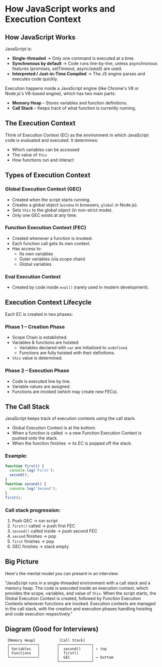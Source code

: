 # How JavaScript works and Execution Context

## How JavaScript Works

JavaScript is:

- **Single-threaded** → Only one command is executed at a time.
- **Synchronous by default** → Code runs line-by-line, unless asynchronous features (promises, setTimeout, async/await) are used.
- **Interpreted / Just-in-Time Compiled** → The JS engine parses and executes code quickly.

Execution happens inside a JavaScript engine (like Chrome's V8 or Node.js's V8-based engine), which has two main parts:

- **Memory Heap** – Stores variables and function definitions.
- **Call Stack** – Keeps track of what function is currently running.

## The Execution Context

Think of Execution Context (EC) as the environment in which JavaScript code is evaluated and executed.
It determines:

- Which variables can be accessed
- The value of `this`
- How functions run and interact

## Types of Execution Context

### Global Execution Context (GEC)

- Created when the script starts running.
- Creates a global object (`window` in browsers, `global` in Node.js).
- Sets `this` to the global object (in non-strict mode).
- Only one GEC exists at any time.

### Function Execution Context (FEC)

- Created whenever a function is invoked.
- Each function call gets its own context.
- Has access to:
  - Its own variables
  - Outer variables (via scope chain)
  - Global variables

### Eval Execution Context

- Created by code inside `eval()` (rarely used in modern development).

## Execution Context Lifecycle

Each EC is created in two phases:

### Phase 1 – Creation Phase

- Scope Chain is established.
- Variables & functions are hoisted:
  - Variables declared with `var` are initialized to `undefined`.
  - Functions are fully hoisted with their definitions.
- `this` value is determined.

### Phase 2 – Execution Phase

- Code is executed line by line.
- Variable values are assigned.
- Functions are invoked (which may create new FECs).

## The Call Stack

JavaScript keeps track of execution contexts using the call stack.

- Global Execution Context is at the bottom.
- When a function is called → a new Function Execution Context is pushed onto the stack.
- When the function finishes → its EC is popped off the stack.

### Example:

```js
function first() {
  console.log('First');
  second();
}
function second() {
  console.log('Second');
}
first();
```

### Call stack progression:

1. Push GEC → run script
2. `first()` called → push first FEC
3. `second()` called inside → push second FEC
4. `second` finishes → pop
5. `first` finishes → pop
6. GEC finishes → stack empty

## Big Picture

Here's the mental model you can present in an interview:

"JavaScript runs in a single-threaded environment with a call stack and a memory heap. The code is executed inside an execution context, which provides the scope, variables, and value of `this`. When the script starts, the Global Execution Context is created, followed by Function Execution Contexts whenever functions are invoked. Execution contexts are managed in the call stack, with the creation and execution phases handling hoisting and code execution respectively."

## Diagram (Good for Interviews)

```
 [Memory Heap]           [Call Stack]
 ┌─────────────┐        ┌───────────────┐
 │ Variables   │        │  second()     │ ← top
 │ Functions   │        │  first()      │
 └─────────────┘        │  GEC          │ ← bottom
                        └───────────────┘
```
